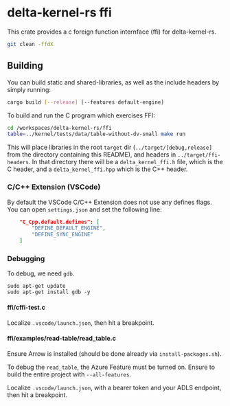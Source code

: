 # delta-kernel-rs ffi

This crate provides a c foreign function internface (ffi) for delta-kernel-rs.

```bash
git clean -ffdX
```

## Building
You can build static and shared-libraries, as well as the include headers by simply running:

```sh
cargo build [--release] [--features default-engine]
```

To build and run the C program which exercises FFI:

```sh
cd /workspaces/delta-kernel-rs/ffi
table=../kernel/tests/data/table-without-dv-small make run
```

This will place libraries in the root `target` dir (`../target/[debug,release]` from the directory containing this README), and headers in `../target/ffi-headers`. In that directory there will be a `delta_kernel_ffi.h` file, which is the C header, and a `delta_kernel_ffi.hpp` which is the C++ header.

### C/C++ Extension (VSCode)

By default the VSCode C/C++ Extension does not use any defines flags. You can open `settings.json` and set the following line:

```json
    "C_Cpp.default.defines": [
        "DEFINE_DEFAULT_ENGINE",
        "DEFINE_SYNC_ENGINE"
    ]
```

### Debugging

To debug, we need `gdb`.

```
sudo apt-get update
sudo apt-get install gdb -y
```

#### ffi/cffi-test.c

Localize `.vscode/launch.json`, then hit a breakpoint.

#### ffi/examples/read-table/read_table.c

Ensure Arrow is installed (should be done already via `install-packages.sh`).

To debug the `read_table`, the Azure Feature must be turned on.
Ensure to build the entire project with `--all-features`.

Localize `.vscode/launch.json`, with a bearer token and your ADLS endpoint, then hit a breakpoint.